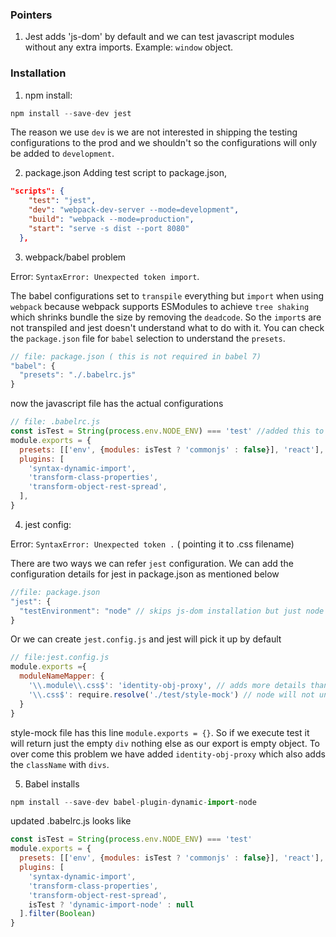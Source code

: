 ### Pointers
1. Jest adds 'js-dom' by default and we can test javascript modules without any extra imports. Example: `window` object.


### Installation

1. npm install:
```javascript
npm install --save-dev jest
```
The reason we use `dev` is we are not interested in shipping the testing configurations to the prod and we shouldn't
so the configurations will only be added to `development`.

2. package.json
Adding test script to package.json,
```json
"scripts": {
    "test": "jest",
    "dev": "webpack-dev-server --mode=development",
    "build": "webpack --mode=production",
    "start": "serve -s dist --port 8080"
  },
```
3. webpack/babel problem

Error: `SyntaxError: Unexpected token import`.

The babel configurations set to `transpile` everything but `import` when using `webpack` because webpack supports
ESModules to achieve `tree shaking` which shrinks bundle the size by removing the `deadcode`. So the `import`s are
not transpiled and jest doesn't understand what to do with it. You can check the `package.json` file for `babel` selection
to understand the `presets`.

```javascript
// file: package.json ( this is not required in babel 7)
"babel": {
  "presets": "./.babelrc.js"
}
```
now the javascript file has the actual configurations
```javascript
// file: .babelrc.js
const isTest = String(process.env.NODE_ENV) === 'test' //added this to check if it's test and refer common.js else set to false to skip
module.exports = {
  presets: [['env', {modules: isTest ? 'commonjs' : false}], 'react'],
  plugins: [
    'syntax-dynamic-import',
    'transform-class-properties',
    'transform-object-rest-spread',
  ],
}
```
4. jest config:

Error: `SyntaxError: Unexpected token .` ( pointing it to .css filename)

There are two ways we can refer `jest` configuration. We can add the configuration details for jest in package.json as mentioned below
```javascript
//file: package.json
"jest": {
  "testEnvironment": "node" // skips js-dom installation but just node
}
```
Or we can create `jest.config.js` and jest will pick it up by default
```javascript
// file:jest.config.js
module.exports ={
  moduleNameMapper: {
    '\\.module\\.css$': 'identity-obj-proxy', // adds more details than empty module return in test
    '\\.css$': require.resolve('./test/style-mock') // node will not understand something ends with css so we need to define what to do
  }
}
```
style-mock file has this line `module.exports = {}`. So if we execute test it will return just the empty `div` nothing else as our export is empty object. To
  over come this problem we have added `identity-obj-proxy` which also adds the `className` with `divs`.

5. Babel installs
```javascript
npm install --save-dev babel-plugin-dynamic-import-node
```
updated .babelrc.js looks like
```javascript
const isTest = String(process.env.NODE_ENV) === 'test'
module.exports = {
  presets: [['env', {modules: isTest ? 'commonjs' : false}], 'react'],
  plugins: [
    'syntax-dynamic-import',
    'transform-class-properties',
    'transform-object-rest-spread',
    isTest ? 'dynamic-import-node' : null
  ].filter(Boolean)
}
```
